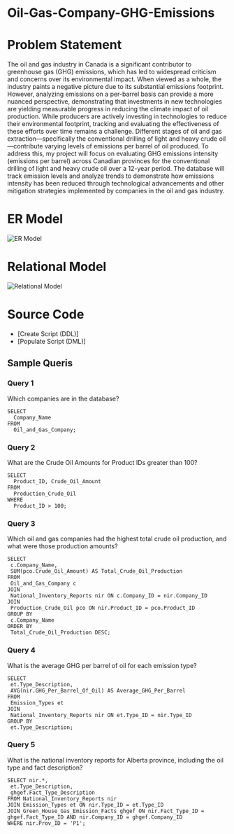 # Oil-Gas-Company-GHG-Emissions

# Problem Statement 

The oil and gas industry in Canada is a significant contributor to greenhouse gas (GHG) emissions, which has led to widespread criticism and concerns over its environmental impact. When viewed as a whole, the industry paints a negative picture due to its substantial emissions footprint. However, analyzing emissions on a per-barrel basis can provide a more nuanced perspective, demonstrating that investments in new technologies are yielding measurable progress in reducing the climate impact of oil production. While producers are actively investing in technologies to reduce their environmental footprint, tracking and evaluating the effectiveness of these efforts over time remains a challenge. Different stages of oil and gas extraction—specifically the conventional drilling of light and heavy crude oil—contribute varying levels of emissions per barrel of oil produced. To address this, my project will focus on evaluating GHG emissions intensity (emissions per barrel) across Canadian provinces for the conventional drilling of light and heavy crude oil over a 12-year period. The database will track emission levels and analyze trends to demonstrate how emissions intensity has been reduced through technological advancements and other mitigation strategies implemented by companies in the oil and gas industry. 

# ER Model 

![ER Model](https://github.com/user-attachments/assets/e4c1241b-afd3-4ad9-9530-54c7cbdf4a8a)

# Relational Model 

![Relational Model](https://github.com/user-attachments/assets/8b1d4c34-4545-4929-8ff6-a0e5a3056453)

# Source Code 

* [Create Script (DDL)]
* [Populate Script (DML)]
  
## Sample Queris 


### Query 1 

Which companies are in the database?

```
SELECT
  Company_Name
FROM
  Oil_and_Gas_Company;
```

### Query 2 

What are the Crude Oil Amounts for Product IDs greater than 100?

```
SELECT
  Product_ID, Crude_Oil_Amount
FROM
  Production_Crude_Oil
WHERE
  Product_ID > 100;
```

### Query 3

Which oil and gas companies had the highest total crude oil production, and what were those production amounts?

```
SELECT
 c.Company_Name,
 SUM(pco.Crude_Oil_Amount) AS Total_Crude_Oil_Production
FROM
 Oil_and_Gas_Company c
JOIN
 National_Inventory_Reports nir ON c.Company_ID = nir.Company_ID
JOIN
 Production_Crude_Oil pco ON nir.Product_ID = pco.Product_ID
GROUP BY
 c.Company_Name
ORDER BY
 Total_Crude_Oil_Production DESC;
```

### Query 4

What is the average GHG per barrel of oil for each emission type?

```
SELECT
 et.Type_Description,
 AVG(nir.GHG_Per_Barrel_Of_Oil) AS Average_GHG_Per_Barrel
FROM
 Emission_Types et
JOIN
 National_Inventory_Reports nir ON et.Type_ID = nir.Type_ID
GROUP BY
 et.Type_Description; 
```

### Query 5

What is the national inventory reports for Alberta province, including the oil type and fact description? 

```
SELECT nir.*,
 et.Type_Description,
 ghgef.Fact_Type_Description
FROM National_Inventory_Reports nir
JOIN Emission_Types et ON nir.Type_ID = et.Type_ID
JOIN Green_House_Gas_Emission_Facts ghgef ON nir.Fact_Type_ID = ghgef.Fact_Type_ID AND nir.Company_ID = ghgef.Company_ID
WHERE nir.Prov_ID = 'P1';
```
